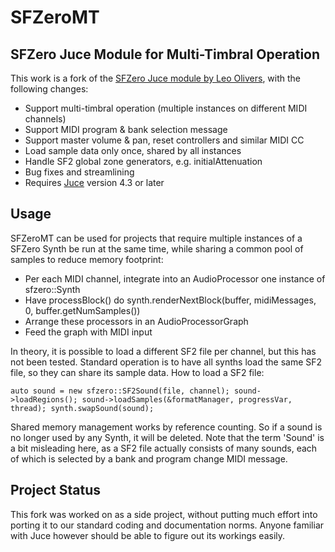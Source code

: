 # SFZeroMT

## SFZero Juce Module for Multi-Timbral Operation

This work is a fork of the [SFZero Juce module by Leo Olivers](https://github.com/altalogix/SFZeroModule), with the following changes:

* Support multi-timbral operation (multiple instances on different MIDI channels)
* Support MIDI program & bank selection message
* Support master volume & pan, reset controllers and similar MIDI CC 
* Load sample data only once, shared by all instances
* Handle SF2 global zone generators, e.g. initialAttenuation
* Bug fixes and streamlining
* Requires [Juce](http://www.juce.com) version 4.3 or later

## Usage

SFZeroMT can be used for projects that require multiple instances of a SFZero Synth be run at the same time, while sharing a common pool of samples to reduce memory footprint: 

* Per each MIDI channel, integrate into an AudioProcessor one instance of sfzero::Synth
* Have processBlock() do synth.renderNextBlock(buffer, midiMessages, 0, buffer.getNumSamples())
* Arrange these processors in an AudioProcessorGraph
* Feed the graph with MIDI input

In theory, it is possible to load a different SF2 file per channel, but this has not been tested. Standard operation is to have all synths load the same SF2 file, so they can share its sample data. How to load a SF2 file:

``
auto sound = new sfzero::SF2Sound(file, channel);
sound->loadRegions();
sound->loadSamples(&formatManager, progressVar, thread);
synth.swapSound(sound);
``

Shared memory management works by reference counting. So if a sound is no longer used by any Synth, it will be deleted. Note that the term 'Sound' is a bit misleading here, as a SF2 file actually consists of many sounds, each of which is selected by a bank and program change MIDI message.

## Project Status

This fork was worked on as a side project, without putting much effort into porting it to our standard coding and documentation norms. Anyone familiar with Juce however should be able to figure out its workings easily.


